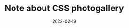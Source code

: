 ---
title: 'Note about CSS photogallery'
date: '2022-02-19'
type: note
categories:
  - 'Web design'
description: 'Just implemented a fancy photogallery modal and carousel in pure CSS. No Javascript at all. Includes lazy images for efficiency and speed.'
excerpt: 'Just implemented a <a href="/about/#press-photos">fancy photogallery</a> with a carousel in pure CSS. No Javascript at all. Includes lazy images for efficiency and speed. Iʼm going to write a case study about it, probably sharing the source on Github.'
---